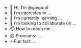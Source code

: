 - 👋 Hi, I’m @gaspuol
- 👀 I’m interested in ...
- 🌱 I’m currently learning ...
- 💞️ I’m looking to collaborate on ...
- 📫 How to reach me ...
- 😄 Pronouns: ...
- ⚡ Fun fact: ...

<!---
gaspuol/gaspuol is a ✨ special ✨ repository because its `README.md` (this file) appears on your GitHub profile.
You can click the Preview link to take a look at your changes.
--->

